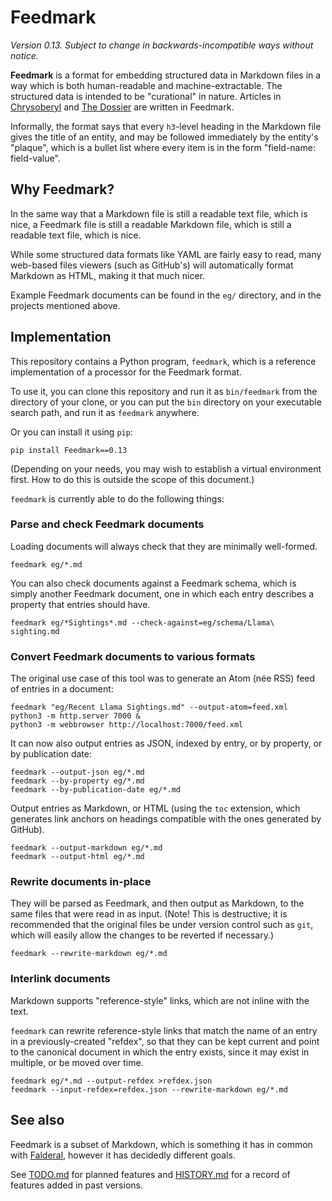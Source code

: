Feedmark
========

*Version 0.13.  Subject to change in backwards-incompatible ways without notice.*

**Feedmark** is a format for embedding structured data in Markdown files
in a way which is both human-readable and machine-extractable.
The structured data is intended to be "curational" in nature.
Articles in [Chrysoberyl][] and [The Dossier][] are written in Feedmark.

Informally, the format says that every `h3`-level heading in the
Markdown file gives the title of an entity, and may be followed
immediately by the entity's "plaque", which is a bullet list
where every item is in the form "field-name: field-value".

Why Feedmark?
-------------

In the same way that a Markdown file is still a readable text file,
which is nice, a Feedmark file is still a readable Markdown file,
which is still a readable text file, which is nice.

While some structured data formats like YAML are fairly easy to
read, many web-based files viewers (such as GitHub's) will
automatically format Markdown as HTML, making it that much nicer.

Example Feedmark documents can be found in the `eg/` directory,
and in the projects mentioned above.

Implementation
--------------

This repository contains a Python program, `feedmark`, which is a
reference implementation of a processor for the Feedmark format.

To use it, you can clone this repository and run it as `bin/feedmark`
from the directory of your clone, or you can put the `bin` directory
on your executable search path, and run it as `feedmark` anywhere.

Or you can install it using `pip`:

    pip install Feedmark==0.13

(Depending on your needs, you may wish to establish a virtual environment
first.  How to do this is outside the scope of this document.)

`feedmark` is currently able to do the following things:

### Parse and check Feedmark documents

Loading documents will always check that they are minimally well-formed.

    feedmark eg/*.md

You can also check documents against a Feedmark schema, which is
simply another Feedmark document, one in which each entry describes
a property that entries should have.

    feedmark eg/*Sightings*.md --check-against=eg/schema/Llama\ sighting.md

### Convert Feedmark documents to various formats

The original use case of this tool was to generate an Atom (née RSS)
feed of entries in a document:

    feedmark "eg/Recent Llama Sightings.md" --output-atom=feed.xml
    python3 -m http.server 7000 &
    python3 -m webbrowser http://localhost:7000/feed.xml

It can now also output entries as JSON, indexed by entry, or by
property, or by publication date:

    feedmark --output-json eg/*.md
    feedmark --by-property eg/*.md
    feedmark --by-publication-date eg/*.md

Output entries as Markdown, or HTML (using the `toc` extension,
which generates link anchors on headings compatible with the ones
generated by GitHub).

    feedmark --output-markdown eg/*.md
    feedmark --output-html eg/*.md

### Rewrite documents in-place

They will be parsed as Feedmark, and then output as Markdown, to the
same files that were read in as input.  (Note!  This is destructive;
it is recommended that the original files be under version control such
as `git`, which will easily allow the changes to be reverted if necessary.)

    feedmark --rewrite-markdown eg/*.md

### Interlink documents

Markdown supports "reference-style" links, which are not inline
with the text.

`feedmark` can rewrite reference-style links that match the name of
an entry in a previously-created "refdex", so that they
can be kept current and point to the canonical document in which the
entry exists, since it may exist in multiple, or be moved over time.

    feedmark eg/*.md --output-refdex >refdex.json
    feedmark --input-refdex=refdex.json --rewrite-markdown eg/*.md

See also
--------

Feedmark is a subset of Markdown, which is something it has in common
with [Falderal][], however it has decidedly different goals.

See [TODO.md](TODO.md) for planned features and [HISTORY.md](HISTORY.md)
for a record of features added in past versions.

[Falderal]: https://catseye.tc/node/Falderal
[Chrysoberyl]: https://git.catseye.tc/Chrysoberyl/
[The Dossier]: https://git.catseye.tc/The-Dossier/
